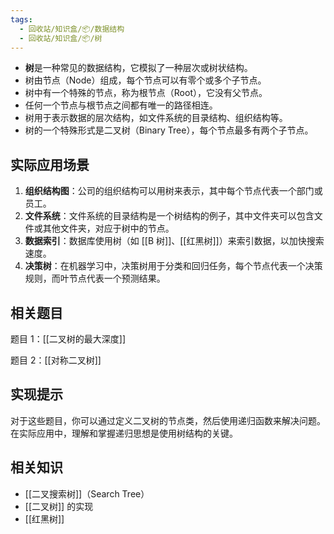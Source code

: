 ```yaml
---
tags:
  - 回收站/知识盒/📦/数据结构
  - 回收站/知识盒/📦/树
---
```

- **树**是一种常见的数据结构，它模拟了一种层次或树状结构。
- 树由节点（Node）组成，每个节点可以有零个或多个子节点。
- 树中有一个特殊的节点，称为根节点（Root），它没有父节点。
- 任何一个节点与根节点之间都有唯一的路径相连。
- 树用于表示数据的层次结构，如文件系统的目录结构、组织结构等。
- 树的一个特殊形式是二叉树（Binary Tree），每个节点最多有两个子节点。

## 实际应用场景

1. **组织结构图**：公司的组织结构可以用树来表示，其中每个节点代表一个部门或员工。
2. **文件系统**：文件系统的目录结构是一个树结构的例子，其中文件夹可以包含文件或其他文件夹，对应于树中的节点。
3. **数据索引**：数据库使用树（如 [[B 树]]、[[红黑树]]）来索引数据，以加快搜索速度。
4. **决策树**：在机器学习中，决策树用于分类和回归任务，每个节点代表一个决策规则，而叶节点代表一个预测结果。

## 相关题目

题目 1：[[二叉树的最大深度]]

题目 2：[[对称二叉树]]

## 实现提示

对于这些题目，你可以通过定义二叉树的节点类，然后使用递归函数来解决问题。在实际应用中，理解和掌握递归思想是使用树结构的关键。

## 相关知识

- [[二叉搜索树]]（Search Tree）
- [[二叉树]] 的实现
- [[红黑树]]
